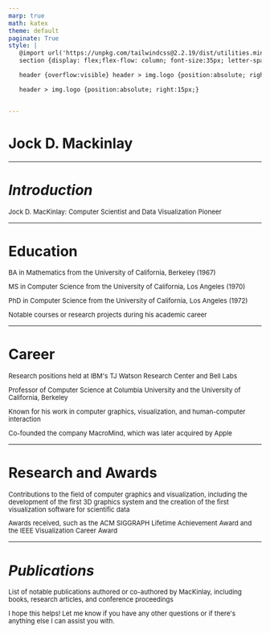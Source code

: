 ```yaml
---
marp: true
math: katex
theme: default
paginate: True
style: |
   @import url('https://unpkg.com/tailwindcss@2.2.19/dist/utilities.min.css');
   section {display: flex;flex-flow: column; font-size:35px; letter-spacing:1.4px;}

   header {overflow:visible} header > img.logo {position:absolute; right:15px;}

   header > img.logo {position:absolute; right:15px;}


---
```

<!-- backgroundImage: url('backgrounds/aaabstract (1).png') -->
<!-- _class: lead -->

 # Jock D. Mackinlay

---
<style scoped>p,li {font-size:0.96em}</style>

 # _Introduction_


Jock D. MacKinlay: Computer Scientist and Data Visualization Pioneer

---
<style scoped>p,li {font-size:0.84em}</style>

 # **Education**


BA in Mathematics from the University of California, Berkeley (1967)

MS in Computer Science from the University of California, Los Angeles (1970)

PhD in Computer Science from the University of California, Los Angeles (1972)

Notable courses or research projects during his academic career

---
<style scoped>p,li {font-size:0.84em}</style>

 # Career

Research positions held at IBM's TJ Watson Research Center and Bell Labs

Professor of Computer Science at Columbia University and the University of California, Berkeley

Known for his work in computer graphics, visualization, and human-computer interaction

Co-founded the company MacroMind, which was later acquired by Apple


---
<style scoped>p,li {font-size:0.92em}</style>

 # Research and Awards


Contributions to the field of computer graphics and visualization, including the development of the first 3D graphics system and the creation of the first visualization software for scientific data

Awards received, such as the ACM SIGGRAPH Lifetime Achievement Award and the IEEE Visualization Career Award

---
<style scoped>p,li {font-size:0.92em}</style>

 # _Publications_

List of notable publications authored or co-authored by MacKinlay, including books, research articles, and conference proceedings

I hope this helps! Let me know if you have any other questions or if there's anything else I can assist you with.
